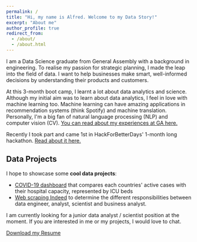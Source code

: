 ```yaml
---
permalink: /
title: "Hi, my name is Alfred. Welcome to my Data Story!"
excerpt: "About me"
author_profile: true
redirect_from: 
  - /about/
  - /about.html
---
```


I am a Data Science graduate from General Assembly with a background in engineering. To realise my passion for strategic planning, I made the leap into the field of data. I want to help businesses make smart, well-informed decisions by understanding their products and customers.

At this 3-month boot camp, I learnt a lot about data analytics and science. Although my initial aim was to learn about data analytics, I feel in love with machine learning too. Machine learning can have amazing applications in recommendation systems (think Spotify) and machine translation. Personally, I'm a big fan of natural language processing (NLP) and computer vision (CV). [You can read about my experiences at GA here.](https://alfredzou.github.io/posts/2020/04/General-Assembly-Data-Science-Immersive/)

Recently I took part and came 1st in HackForBetterDays' 1-month long hackathon. [Read about it here.](https://alfredzou.github.io/posts/2020/06/HackForBetterDays-Hackathon/)

## Data Projects
I hope to showcase some **cool data projects**:

* [COVID-19 dashboard](https://alfredzou.github.io/portfolio/COVID-19/) that compares each countries' active cases with their hospital capacity, represented by ICU beds
* [Web scraping Indeed](https://alfredzou.github.io/portfolio/Web%20Scraping%20Indeed/) to determine the different responsibilities between data engineer, analyst, scientist and business analyst.

I am currently looking for a junior data analyst / scientist position at the moment. If you are interested in me or my projects, I would love to chat.

<a href="/files/Alfred Zou Resume.pdf" download>Download my Resume</a>
